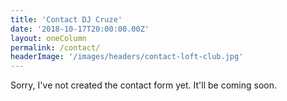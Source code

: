 ```yaml
---
title: 'Contact DJ Cruze'
date: '2018-10-17T20:00:00.00Z'
layout: oneColumn
permalink: /contact/
headerImage: '/images/headers/contact-loft-club.jpg'
---
```


Sorry, I've not created the contact form yet.
It'll be coming soon.
